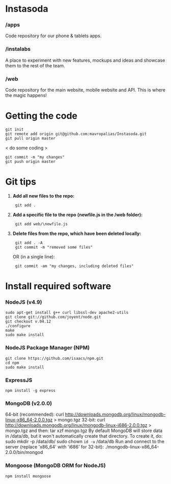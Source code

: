 Instasoda
=========

### /apps
Code repository for our phone & tablets apps.

### /instalabs
A place to experiment with new features, mockups and ideas and showcase them to the rest of the team.

### /web
Code repository for the main website, mobile website and API. This is where the magic happens!


Getting the code
================

	git init
	git remote add origin git@github.com:mavropalias/Instasoda.git
	git pull origin master

< do some coding >

	git commit -m "my changes"
	git push origin master


Git tips
========

1. **Add all new files to the repo:**
	
		git add .

2. **Add a specific file to the repo (newfile.js in the /web folder):**
	
		git add web/\newfile.js
	
3. **Delete files from the repo, which have been deleted locally:**
	
		git add . -A 
		git commit -m "removed some files"
	
	OR (in a single line):
	
		git commit -am "my changes, including deleted files"
		
		
Install required software
=========================

### NodeJS (v4.9)
	sudo apt-get install g++ curl libssl-dev apache2-utils
	git clone git://github.com/joyent/node.git
	git checkout v.04.12
	./configure
	make
	sudo make install
	
### NodeJS Package Manager (NPM)
	git clone https://github.com/isaacs/npm.git
	cd npm
	sudo make install

### ExpressJS
	npm install -g express	
	
### MongoDB (v2.0.0)
64-bit (recommended):
	curl http://downloads.mongodb.org/linux/mongodb-linux-x86_64-2.0.0.tgz > mongo.tgz
32-bit:
	curl http://downloads.mongodb.org/linux/mongodb-linux-i686-2.0.0.tgz > mongo.tgz
and then:
	tar xzf mongo.tgz
By default MongoDB will store data in /data/db, but it won't automatically create that directory. To create it, do:
	sudo mkdir -p /data/db/
	sudo chown `id -u` /data/db
Run and connect to the server (replace 'x86_64' with 'i686' for 32-bit):
	./mongodb-linux-x86_64-2.0.0/bin/mongod

### Mongoose (MongoDB ORM for NodeJS)
	npm install mongoose
	
	
	
	